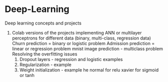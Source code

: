 # Deep-Learning
Deep learning concepts and projects


1. Colab versions of the projects implementing ANN or multilayer perceptrons for different data (binary, multi-class, regression data) 
   Churn prediction = binary or logistic problem
   Admission prediction = linear or regression problem 
   mnist image prediction - multiclass problem
   Resolving the overfitting issues
    1. Dropout layers - regression and logistic examples
    2. Regularization - example
    3. Weight initialization  - example
         he normal for relu
         xavier for sigmoid or tanh 